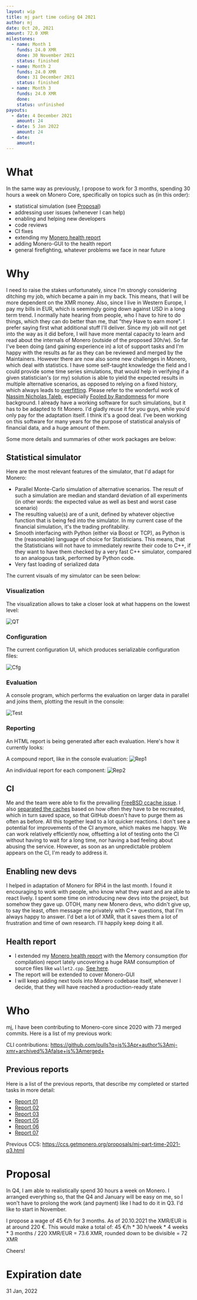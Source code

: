 ```yaml
---
layout: wip
title: mj part time coding Q4 2021
author: mj
date: Oct 20, 2021
amount: 72.0 XMR
milestones:
  - name: Month 1
    funds: 24.0 XMR
    done: 30 November 2021
    status: finished
  - name: Month 2
    funds: 24.0 XMR
    done: 31 December 2021
    status: finished
  - name: Month 3
    funds: 24.0 XMR
    done:
    status: unfinished
payouts:
  - date: 4 December 2021
    amount: 24
  - date: 5 Jan 2022
    amount: 24
  - date:
    amount:
---
```



# What

In the same way as previously, I propose to work for 3 months, spending 30 hours a week on Monero Core, specifically on topics such as (in this order):
- statistical simulation (see [Proposal](#Proposal))
- addressing user issues (whenever I can help)
- enabling and helping new developers
- code reviews
- CI fixes
- extending my [Monero health report](http://cryptog.hopto.org/monero/health/)
- adding Monero-GUI to the health report
- general firefighting, whatever problems we face in near future

# Why

I need to raise the stakes unfortunately, since I'm strongly considering ditching my job, which became a pain in my back. This means, that I will be more dependent on the XMR money. Also, since I live in Western Europe, I pay my bills in EUR, which is seemingly going down against USD in a long term trend.
I normally hate hearing from people, who I have to hire to do things, which they can do better than me, that "they Have to earn more". I prefer saying first what additional stuff I'll deliver. Since my job will not get into the way as it did before, I will have more mental capacity to learn and read about the internals of Monero (outside of the proposed 30h/w). So far I've been doing (and gaining experience in) a lot of support tasks and I'm happy with the results as far as they can be reviewed and merged by the Maintainers. However there are now also some new challenges in Monero, which deal with statistics. I have some self-taught knowledge the field and I could provide some time series simulations, that would help in verifying if a given statistician's (or my) solution is able to yield the expected results in multiple alternative scenarios, as opposed to relying on a fixed history, which always leads to [overfitting](https://en.wikipedia.org/wiki/Overfitting). Please refer to the wonderful work of [Nassim Nicholas Taleb](https://en.wikipedia.org/wiki/Nassim_Nicholas_Taleb), especially [Fooled by Randomness](https://en.wikipedia.org/wiki/Fooled_by_Randomness) for more background. I already have a working software for such simulations, but it has to be adapted to fit Monero. I'd gladly reuse it for you guys, while you'd only pay for the adaptation itself. I think it's a good deal. I've been working on this software for many years for the purpose of statistical analysis of financial data, and a huge amount of them.


Some more details and summaries of other work packages are below:

## Statistical simulator

Here are the most relevant features of the simulator, that I'd adapt for Monero:

- Parallel Monte-Carlo simulation of alternative scenarios. The result of such a simulation are median and standard deviation of all experiments (in other words: the expected value as well as best and worst case scenario)
- The resulting value(s) are of a unit, defined by whatever objective function that is being fed into the simulator. In my current case of the financial simulation, it's the trading profitability.
- Smooth interfacing with Python (either via Boost or TCP), as Python is the (reasonable) language of choice for Statisticians. This means, that the Statisticians will not have to immediately rewrite their code to C++, if they want to have them checked by a very fast C++ simulator, compared to an analogous task, performed by Python code.
- Very fast loading of serialized data

The current visuals of my simulator can be seen below:

### Visualization

The visualization allows to take a closer look at what happens on the lowest level:

![QT](http://cryptog.hopto.org/monero/sim/sim-qt.png)

### Configuration

The current configuration UI, which produces serializable configuration files:

![Cfg](http://cryptog.hopto.org/monero/sim/sim-config.png)

### Evaluation

A console program, which performs the evaluation on larger data in parallel and joins them, plotting the result in the console:

![Test](http://cryptog.hopto.org/monero/sim/sim-test.png)

### Reporting

An HTML report is being generated after each evaluation. Here's how it currently looks:

A compound report, like in the console evaluation:
![Rep1](http://cryptog.hopto.org/monero/sim/sim-report-whole.png)

An individual report for each component:
![Rep2](http://cryptog.hopto.org/monero/sim/sim-report-indiv.png)

## CI
Me and the team were able to fix the prevailing [FreeBSD ccache issue](https://github.com/monero-project/monero/pull/7832). I also [separated the caches](https://github.com/monero-project/monero/pull/7780) based on how often they have to be recreated, which in turn saved space, so that GitHub doesn't have to purge them as often as before. All this together lead to a lot quicker reactions.
I don't see a potential for improvements of the CI anymore, which makes me happy. We can work relatively efficiently now, offsetting a lot of testing onto the CI without having to wait for a long time, nor having a bad feeling about abusing the service.
However, as soon as an unpredictable problem appears on the CI, I'm ready to address it.

## Enabling new devs
I helped in adaptation of Monero for RPi4 in the last month. I found it encouraging to work with people, who know what they want and are able to react lively. I spent some time on introducing new devs into the project, but somehow they gave up. OTOH, many new Monero devs, who didn't give up, to say the least, often message me privately with C++ questions, that I'm always happy to answer. I'd bet a lot of XMR, that it saves them a lot of frustration and time of own research. I'll happily keep doing it all.

## Health report
- I extended my [Monero health report](http://enjo.hopto.org/pub/monero/) with the Memory consumption (for compilation) report lately uncovering a huge RAM consumption of source files like `wallet2.cpp`. [See here](http://cryptog.hopto.org/monero/health/data/753dc901a/753dc901a-mem-usage-prod.txt).
- The report will be extended to cover Monero-GUI
- I will keep adding next tools into Monero codebase itself, whenever I decide, that they will have reached a production-ready state

# Who

mj, I have been contributing to Monero-core since 2020 with 73 merged commits. Here is a list of my previous work:

CLI contributions: https://github.com/pulls?q=is%3Apr+author%3Amj-xmr+archived%3Afalse+is%3Amerged+

## Previous reports
Here is a list of the previous reports, that describe my completed or started tasks in more detail:
- [Report 01](https://repo.getmonero.org/monero-project/ccs-proposals/-/merge_requests/200#note_10764)
- [Report 02](https://repo.getmonero.org/monero-project/ccs-proposals/-/merge_requests/200#note_10860)
- [Report 03](https://repo.getmonero.org/monero-project/ccs-proposals/-/merge_requests/200#note_10954)
- [Report 05](https://repo.getmonero.org/monero-project/ccs-proposals/-/merge_requests/231#note_11248)
- [Report 06](https://repo.getmonero.org/monero-project/ccs-proposals/-/merge_requests/231#note_11421)
- [Report 07](https://repo.getmonero.org/monero-project/ccs-proposals/-/merge_requests/231#note_11662)

Previous CCS: https://ccs.getmonero.org/proposals/mj-part-time-2021-q3.html


# Proposal

In Q4, I am able to realistically spend 30 hours a week on Monero. I arranged everything so, that the Q4 and January will be easy on me, so I won't have to prolong the work (and payment) like I had to do it in Q3. I'd like to start in November.

I propose a wage of 45 €/h for 3 months. As of 20.10.2021 the XMR/EUR is at around 220 €. This would make a total of:
45 €/h * 30 h/week * 4 weeks * 3 months / 220 XMR/EUR = 73.6 XMR, rounded down to be divisible = 72 XMR

Cheers!


# Expiration date
31 Jan, 2022
